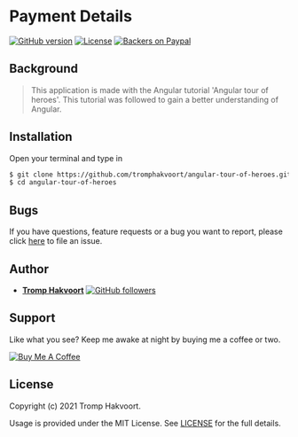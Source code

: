 # Payment Details

[![GitHub version](https://img.shields.io/badge/version-v1.0.0-blue.svg)](https://github.com/tromphakvoort/angular-tour-of-heroes)
[![License](https://img.shields.io/badge/license-MIT-green)](https://github.com/tromphakvoort/angular-tour-of-heroes/blob/development/LICENSE)
[![Backers on Paypal](https://img.shields.io/badge/backer-Paypal-blue.svg)](https://www.paypal.com/paypalme/tromphakvoort)

## Background

> This application is made with the Angular tutorial 'Angular tour of heroes'. This tutorial was followed to gain a better understanding of Angular.

## Installation

Open your terminal and type in

```sh
$ git clone https://github.com/tromphakvoort/angular-tour-of-heroes.git
$ cd angular-tour-of-heroes
```

## Bugs

If you have questions, feature requests or a bug you want to report, please click [here](https://github.com/tromphakvoort/angular-tour-of-heroes/issues) to file an issue.

## Author

- [**Tromp Hakvoort**](https://www.tromphakvoort.nl/) [![GitHub followers](https://img.shields.io/github/followers/tromphakvoort?label=Follow)](https://github.com/tromphakvoort)

## Support

Like what you see? Keep me awake at night by buying me a coffee or two.

<a href="https://www.buymeacoffee.com/tromphakvoort" target="_blank"><img src="https://www.buymeacoffee.com/assets/img/custom_images/orange_img.png" alt="Buy Me A Coffee" style="height: auto !important;width: auto !important;"></a>

## License

Copyright (c) 2021 Tromp Hakvoort.

Usage is provided under the MIT License. See [LICENSE](https://github.com/tromphakvoort/paymentDetails/blob/development/LICENSE) for the full details.

